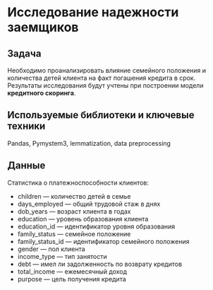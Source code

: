 # Исследование надежности заемщиков

## Задача

Необходимо проанализировать влияние семейного положения и количества детей клиента на факт погашения кредита в срок. Результаты исследования будут учтены при построении модели **кредитного скоринга**.

## Используемые библиотеки и ключевые техники

Pandas, Pymystem3, lemmatization, data preprocessing

## Данные

Статистика о платежноспособности клиентов:
* children — количество детей в семье
* days_employed — общий трудовой стаж в днях
* dob_years — возраст клиента в годах
* education — уровень образования клиента
* education_id — идентификатор уровня образования
* family_status — семейное положение
* family_status_id — идентификатор семейного положения
* gender — пол клиента
* income_type — тип занятости
* debt — имел ли задолженность по возврату кредитов
* total_income — ежемесячный доход
* purpose — цель получения кредита

